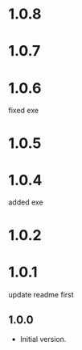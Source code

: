 # 1.0.8

# 1.0.7

# 1.0.6
fixed exe
# 1.0.5

# 1.0.4
added exe

# 1.0.2

# 1.0.1
update readme
first

## 1.0.0

- Initial version.
